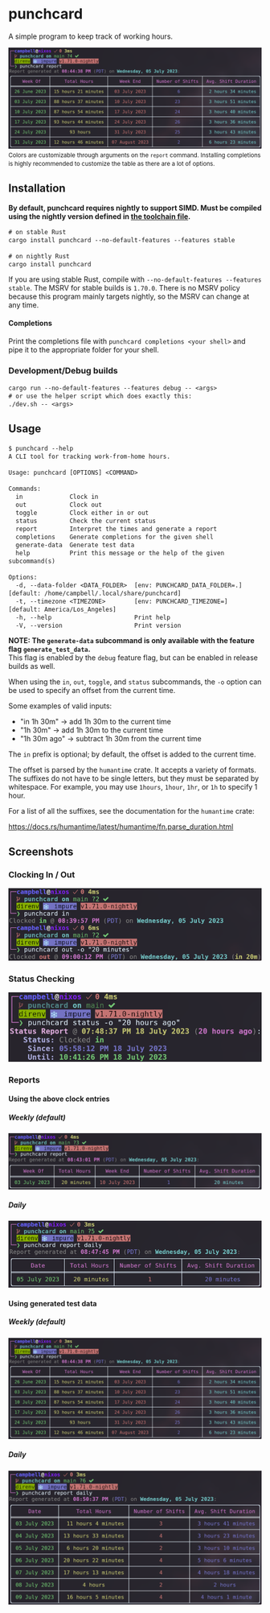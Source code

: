 # punchcard

A simple program to keep track of working hours.

![weekly report table](./assets/report_weekly_testdata.png)
<small>Colors are customizable through arguments on the `report` command. Installing completions is highly recommended to customize the table as there are a lot of options.</small>

## Installation

**By default, punchcard requires nightly to support SIMD. Must be compiled using the nightly version defined in [the toolchain file](./rust-toolchain.toml).**

```shell
# on stable Rust
cargo install punchcard --no-default-features --features stable

# on nightly Rust
cargo install punchcard
```

If you are using stable Rust, compile with `--no-default-features --features stable`. The MSRV for stable builds is `1.70.0`. There is no MSRV policy because this program mainly targets nightly, so the MSRV can change at any time.

#### Completions

Print the completions file with `punchcard completions <your shell>` and pipe it to the appropriate folder for your shell.

### Development/Debug builds

```shell
cargo run --no-default-features --features debug -- <args>
# or use the helper script which does exactly this:
./dev.sh -- <args>
```

## Usage

```
$ punchcard --help
A CLI tool for tracking work-from-home hours.

Usage: punchcard [OPTIONS] <COMMAND>

Commands:
  in             Clock in
  out            Clock out
  toggle         Clock either in or out
  status         Check the current status
  report         Interpret the times and generate a report
  completions    Generate completions for the given shell
  generate-data  Generate test data
  help           Print this message or the help of the given subcommand(s)

Options:
  -d, --data-folder <DATA_FOLDER>  [env: PUNCHCARD_DATA_FOLDER=.] [default: /home/campbell/.local/share/punchcard]
  -t, --timezone <TIMEZONE>        [env: PUNCHCARD_TIMEZONE=] [default: America/Los_Angeles]
  -h, --help                       Print help
  -V, --version                    Print version
```

**NOTE: The `generate-data` subcommand is only available with the feature flag `generate_test_data`.**
<br />
This flag is enabled by the `debug` feature flag, but can be enabled in release builds as well.

When using the `in`, `out`, `toggle`, and `status` subcommands, the `-o` option can be used to specify an offset from the current time.

Some examples of valid inputs:

- "in 1h 30m" -> add 1h 30m to the current time
- "1h 30m" -> add 1h 30m to the current time
- "1h 30m ago" -> subtract 1h 30m from the current time

The `in` prefix is optional; by default, the offset is added to the current time.

The offset is parsed by the `humantime` crate. It accepts a variety of formats. The suffixes do not have to be single letters, but they must be separated by whitespace. For example, you may use `1hours`, `1hour`, `1hr`, or `1h` to specify 1 hour.

For a list of all the suffixes, see the documentation for the `humantime` crate:

https://docs.rs/humantime/latest/humantime/fn.parse_duration.html

## Screenshots

### Clocking In / Out

![clocking in and out](./assets/clock.png)

### Status Checking

![clock status command](./assets/status.png)

### Reports

#### Using the above clock entries

##### Weekly (default)

![weekly report table](./assets/report_weekly.png)

##### Daily

![daily report table](./assets/report_daily.png)

#### Using generated test data

##### Weekly (default)

![weekly report table with test data](./assets/report_weekly_testdata.png)

##### Daily

![daily report table with test data](./assets/report_daily_testdata.png)
